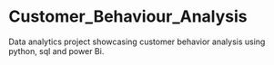 # Customer_Behaviour_Analysis
Data analytics project showcasing customer behavior analysis using python, sql and power Bi.
